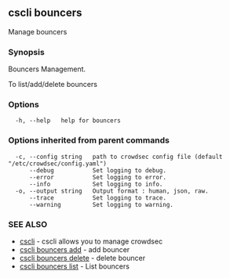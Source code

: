 ## cscli bouncers

Manage bouncers

### Synopsis


Bouncers Management.

To list/add/delete bouncers


### Options

```
  -h, --help   help for bouncers
```

### Options inherited from parent commands

```
  -c, --config string   path to crowdsec config file (default "/etc/crowdsec/config.yaml")
      --debug           Set logging to debug.
      --error           Set logging to error.
      --info            Set logging to info.
  -o, --output string   Output format : human, json, raw.
      --trace           Set logging to trace.
      --warning         Set logging to warning.
```

### SEE ALSO

* [cscli](cscli.md)	 - cscli allows you to manage crowdsec
* [cscli bouncers add](cscli_bouncers_add.md)	 - add bouncer
* [cscli bouncers delete](cscli_bouncers_delete.md)	 - delete bouncer
* [cscli bouncers list](cscli_bouncers_list.md)	 - List bouncers


